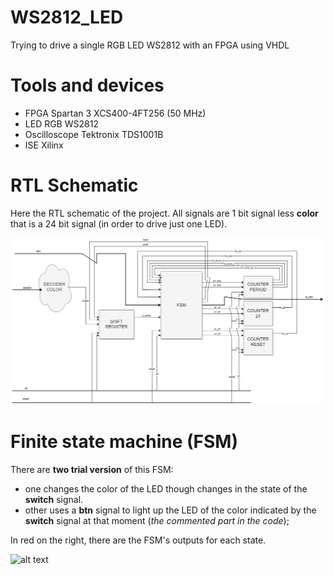 # WS2812_LED
Trying to drive a single RGB LED WS2812 with an FPGA using VHDL

# Tools and devices
- FPGA Spartan 3 XCS400-4FT256 (50 MHz)
- LED RGB WS2812
- Oscilloscope Tektronix TDS1001B
- ISE Xilinx

# RTL Schematic

Here the RTL schematic of the project.
All signals are 1 bit signal less **color** that is a 24 bit signal (in order to drive just one LED).

![alt text](https://github.com/frarixeddu555/WS2812_LED/blob/main/TX_WS2812_schematic.jpg)

# Finite state machine (FSM)
There are **two trial version** of this FSM: 
- one changes the color of the LED though changes in the state of the **switch** signal.
- other uses a **btn** signal to light up the LED of the color indicated by the **switch** signal at that moment (_the commented part in the code_);

In red on the right, there are the FSM's outputs for each state.

![alt text]([https://github.com/frarixeddu555/WS2812_LED/blob/main/finite_state_machine.jpg](https://github.com/frarixeddu555/WS2812_LED/blob/main/TX_WS2812_finite_state_machine.jpg))
